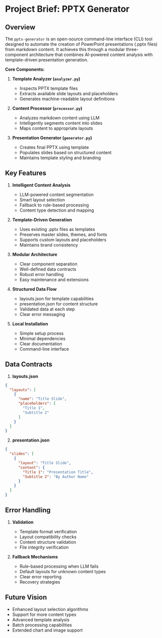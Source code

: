 # Project Brief: PPTX Generator

## Overview
The `pptx-generator` is an open-source command-line interface (CLI) tool designed to automate the creation of PowerPoint presentations (.pptx files) from markdown content. It achieves this through a modular three-component architecture that combines AI-powered content analysis with template-driven presentation generation.

**Core Components:**
1. **Template Analyzer (`analyzer.py`)**
   - Inspects PPTX template files
   - Extracts available slide layouts and placeholders
   - Generates machine-readable layout definitions

2. **Content Processor (`processor.py`)**
   - Analyzes markdown content using LLM
   - Intelligently segments content into slides
   - Maps content to appropriate layouts

3. **Presentation Generator (`generator.py`)**
   - Creates final PPTX using template
   - Populates slides based on structured content
   - Maintains template styling and branding

## Key Features

1. **Intelligent Content Analysis**
   - LLM-powered content segmentation
   - Smart layout selection
   - Fallback to rule-based processing
   - Content type detection and mapping

2. **Template-Driven Generation**
   - Uses existing .pptx files as templates
   - Preserves master slides, themes, and fonts
   - Supports custom layouts and placeholders
   - Maintains brand consistency

3. **Modular Architecture**
   - Clear component separation
   - Well-defined data contracts
   - Robust error handling
   - Easy maintenance and extensions

4. **Structured Data Flow**
   - layouts.json for template capabilities
   - presentation.json for content structure
   - Validated data at each step
   - Clear error messaging

5. **Local Installation**
   - Simple setup process
   - Minimal dependencies
   - Clear documentation
   - Command-line interface

## Data Contracts

1. **layouts.json**
```json
{
  "layouts": [
    {
      "name": "Title Slide",
      "placeholders": [
        "Title 1",
        "Subtitle 2"
      ]
    }
  ]
}
```

2. **presentation.json**
```json
{
  "slides": [
    {
      "layout": "Title Slide",
      "content": {
        "Title 1": "Presentation Title",
        "Subtitle 2": "By Author Name"
      }
    }
  ]
}
```

## Error Handling

1. **Validation**
   - Template format verification
   - Layout compatibility checks
   - Content structure validation
   - File integrity verification

2. **Fallback Mechanisms**
   - Rule-based processing when LLM fails
   - Default layouts for unknown content types
   - Clear error reporting
   - Recovery strategies

## Future Vision
- Enhanced layout selection algorithms
- Support for more content types
- Advanced template analysis
- Batch processing capabilities
- Extended chart and image support
